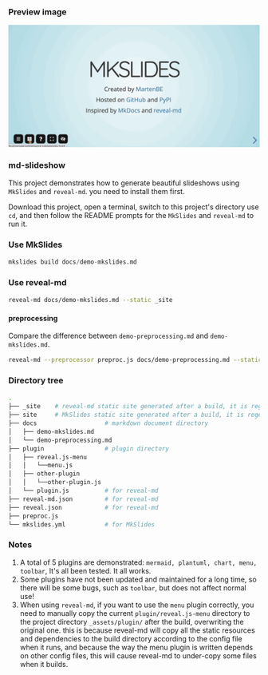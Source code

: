

### Preview image

![img](docs/assets/slideshow.gif)



### md-slideshow

This project demonstrates how to generate beautiful slideshows using `MkSlides` and `reveal-md`. you need to install them first.

Download this project, open a terminal, switch to this project's directory use `cd`, and then follow the README prompts for the `MkSlides` and `reveal-md` to run it.



### Use MkSlides

```python
mkslides build docs/demo-mkslides.md
```



### Use reveal-md

```bash
reveal-md docs/demo-mkslides.md --static _site
```



#### preprocessing

Compare the difference between `demo-preprocessing.md` and `demo-mkslides.md`.

```bash
reveal-md --preprocessor preproc.js docs/demo-preprocessing.md --static _site
```



### Directory tree

```bash
.
├── _site    # reveal-md static site generated after a build, it is regenerated every time it is built.
├── site     # MkSlides static site generated after a build, it is regenerated every time it is built.
├── docs                   # markdown document directory
│   ├── demo-mkslides.md
│   └── demo-preprocessing.md
├── plugin                 # plugin directory
│   ├── reveal.js-menu
│   │   └──menu.js
│   ├── other-plugin
│   │   └──other-plugin.js
│   └── plugin.js          # for reveal-md
├── reveal-md.json         # for reveal-md
├── reveal.json            # for reveal-md
├── preproc.js
└── mkslides.yml           # for MkSlides
```



### Notes

1. A total of 5 plugins are demonstrated: `mermaid, plantuml, chart, menu, toolbar`, It's all been tested. It all works.
2. Some plugins have not been updated and maintained for a long time, so there will be some bugs, such as `toolbar`, but does not affect normal use!
3. When using `reveal-md`, if you want to use the `menu` plugin correctly, you need to manually copy the current `plugin/reveal.js-menu` directory to the project directory `_assets/plugin/` after the build, overwriting the original one. this is because reveal-md will copy all the static resources and dependencies to the build directory according to the config file when it runs, and because the way the menu plugin is written depends on other config files, this will cause reveal-md to under-copy some files when it builds.

